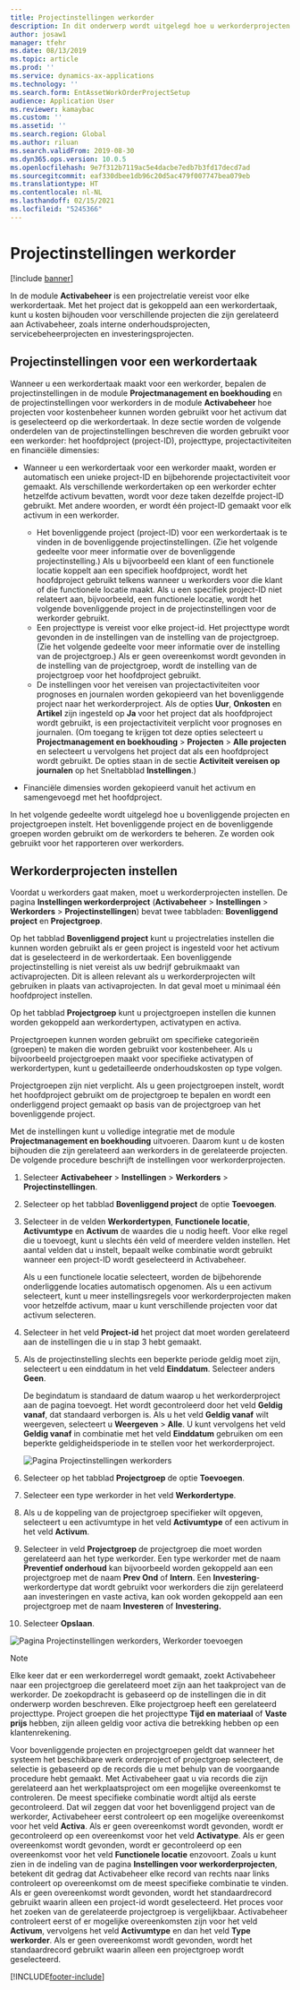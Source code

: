 ```yaml
---
title: Projectinstellingen werkorder
description: In dit onderwerp wordt uitgelegd hoe u werkorderprojecten instelt in Activabeheer.
author: josaw1
manager: tfehr
ms.date: 08/13/2019
ms.topic: article
ms.prod: ''
ms.service: dynamics-ax-applications
ms.technology: ''
ms.search.form: EntAssetWorkOrderProjectSetup
audience: Application User
ms.reviewer: kamaybac
ms.custom: ''
ms.assetid: ''
ms.search.region: Global
ms.author: riluan
ms.search.validFrom: 2019-08-30
ms.dyn365.ops.version: 10.0.5
ms.openlocfilehash: 9e7f312b7119ac5e4dacbe7edb7b3fd17decd7ad
ms.sourcegitcommit: eaf330dbee1db96c20d5ac479f007747bea079eb
ms.translationtype: HT
ms.contentlocale: nl-NL
ms.lasthandoff: 02/15/2021
ms.locfileid: "5245366"
---
```

# <a name="work-order-project-setup"></a>Projectinstellingen werkorder

[!include [banner](../../includes/banner.md)]

 

In de module **Activabeheer** is een projectrelatie vereist voor elke werkordertaak. Met het project dat is gekoppeld aan een werkordertaak, kunt u kosten bijhouden voor verschillende projecten die zijn gerelateerd aan Activabeheer, zoals interne onderhoudsprojecten, servicebeheerprojecten en investeringsprojecten. 

## <a name="project-setup-for-a-work-order-job"></a>Projectinstellingen voor een werkordertaak

Wanneer u een werkordertaak maakt voor een werkorder, bepalen de projectinstellingen in de module **Projectmanagement en boekhouding** en de projectinstellingen voor werkorders in de module **Activabeheer** hoe projecten voor kostenbeheer kunnen worden gebruikt voor het activum dat is geselecteerd op die werkordertaak. In deze sectie worden de volgende onderdelen van de projectinstellingen beschreven die worden gebruikt voor een werkorder: het hoofdproject (project-ID), projecttype, projectactiviteiten en financiële dimensies:

- Wanneer u een werkordertaak voor een werkorder maakt, worden er automatisch een unieke project-ID en bijbehorende projectactiviteit voor gemaakt. Als verschillende werkordertaken op een werkorder echter hetzelfde activum bevatten, wordt voor deze taken dezelfde project-ID gebruikt. Met andere woorden, er wordt één project-ID gemaakt voor elk activum in een werkorder.

    - Het bovenliggende project (project-ID) voor een werkordertaak is te vinden in de bovenliggende projectinstellingen. (Zie het volgende gedeelte voor meer informatie over de bovenliggende projectinstelling.) Als u bijvoorbeeld een klant of een functionele locatie koppelt aan een specifiek hoofdproject, wordt het hoofdproject gebruikt telkens wanneer u werkorders voor die klant of die functionele locatie maakt. Als u een specifiek project-ID niet relateert aan, bijvoorbeeld, een functionele locatie, wordt het volgende bovenliggende project in de projectinstellingen voor de werkorder gebruikt.
    - Een projecttype is vereist voor elke project-id. Het projecttype wordt gevonden in de instellingen van de instelling van de projectgroep. (Zie het volgende gedeelte voor meer informatie over de instelling van de projectgroep.) Als er geen overeenkomst wordt gevonden in de instelling van de projectgroep, wordt de instelling van de projectgroep voor het hoofdproject gebruikt.
    - De instellingen voor het vereisen van projectactiviteiten voor prognoses en journalen worden gekopieerd van het bovenliggende project naar het werkorderproject. Als de opties **Uur**, **Onkosten** en **Artikel** zijn ingesteld op **Ja** voor het project dat als hoofdproject wordt gebruikt, is een projectactiviteit verplicht voor prognoses en journalen. (Om toegang te krijgen tot deze opties selecteert u **Projectmanagement en boekhouding** \> **Projecten** \> **Alle projecten** en selecteert u vervolgens het project dat als een hoofdproject wordt gebruikt. De opties staan in de sectie **Activiteit vereisen op journalen** op het Sneltabblad **Instellingen**.)

- Financiële dimensies worden gekopieerd vanuit het activum en samengevoegd met het hoofdproject.

In het volgende gedeelte wordt uitgelegd hoe u bovenliggende projecten en projectgroepen instelt. Het bovenliggende project en de bovenliggende groepen worden gebruikt om de werkorders te beheren. Ze worden ook gebruikt voor het rapporteren over werkorders.

## <a name="set-up-work-order-projects"></a>Werkorderprojecten instellen

Voordat u werkorders gaat maken, moet u werkorderprojecten instellen. De pagina **Instellingen werkorderproject** (**Activabeheer** \> **Instellingen** \> **Werkorders** \> **Projectinstellingen**) bevat twee tabbladen: **Bovenliggend project** en **Projectgroep**.

Op het tabblad **Bovenliggend project** kunt u projectrelaties instellen die kunnen worden gebruikt als er geen project is ingesteld voor het activum dat is geselecteerd in de werkordertaak. Een bovenliggende projectinstelling is niet vereist als uw bedrijf gebruikmaakt van activaprojecten. Dit is alleen relevant als u werkorderprojecten wilt gebruiken in plaats van activaprojecten. In dat geval moet u minimaal één hoofdproject instellen.

Op het tabblad **Projectgroep** kunt u projectgroepen instellen die kunnen worden gekoppeld aan werkordertypen, activatypen en activa.

Projectgroepen kunnen worden gebruikt om specifieke categorieën (groepen) te maken die worden gebruikt voor kostenbeheer. Als u bijvoorbeeld projectgroepen maakt voor specifieke activatypen of werkordertypen, kunt u gedetailleerde onderhoudskosten op type volgen.

Projectgroepen zijn niet verplicht. Als u geen projectgroepen instelt, wordt het hoofdproject gebruikt om de projectgroep te bepalen en wordt een onderliggend project gemaakt op basis van de projectgroep van het bovenliggende project.

Met de instellingen kunt u volledige integratie met de module **Projectmanagement en boekhouding** uitvoeren. Daarom kunt u de kosten bijhouden die zijn gerelateerd aan werkorders in de gerelateerde projecten. De volgende procedure beschrijft de instellingen voor werkorderprojecten.

1. Selecteer **Activabeheer** \> **Instellingen** \> **Werkorders** \> **Projectinstellingen**.
2. Selecteer op het tabblad **Bovenliggend project** de optie **Toevoegen**.
3. Selecteer in de velden **Werkordertypen**, **Functionele locatie**, **Activumtype** en **Activum** de waardes die u nodig heeft. Voor elke regel die u toevoegt, kunt u slechts één veld of meerdere velden instellen. Het aantal velden dat u instelt, bepaalt welke combinatie wordt gebruikt wanneer een project-ID wordt geselecteerd in Activabeheer. 

    Als u een functionele locatie selecteert, worden de bijbehorende onderliggende locaties automatisch opgenomen. Als u een activum selecteert, kunt u meer instellingsregels voor werkorderprojecten maken voor hetzelfde activum, maar u kunt verschillende projecten voor dat activum selecteren.

4. Selecteer in het veld **Project-id** het project dat moet worden gerelateerd aan de instellingen die u in stap 3 hebt gemaakt.
5. Als de projectinstelling slechts een beperkte periode geldig moet zijn, selecteert u een einddatum in het veld **Einddatum**. Selecteer anders **Geen**.

    De begindatum is standaard de datum waarop u het werkorderproject aan de pagina toevoegt. Het wordt gecontroleerd door het veld **Geldig vanaf**, dat standaard verborgen is. Als u het veld **Geldig vanaf** wilt weergeven, selecteert u **Weergeven** \> **Alle**. U kunt vervolgens het veld **Geldig vanaf** in combinatie met het veld **Einddatum** gebruiken om een beperkte geldigheidsperiode in te stellen voor het werkorderproject.

    ![Pagina Projectinstellingen werkorders](media/17-setup-for-work-orders.png)

6. Selecteer op het tabblad **Projectgroep** de optie **Toevoegen**.
7. Selecteer een type werkorder in het veld **Werkordertype**.
8. Als u de koppeling van de projectgroep specifieker wilt opgeven, selecteert u een activumtype in het veld **Activumtype** of een activum in het veld **Activum**.
9. Selecteer in veld **Projectgroep** de projectgroep die moet worden gerelateerd aan het type werkorder. Een type werkorder met de naam **Preventief onderhoud** kan bijvoorbeeld worden gekoppeld aan een projectgroep met de naam **Prev Ond** of **Intern**. Een **Investering**-werkordertype dat wordt gebruikt voor werkorders die zijn gerelateerd aan investeringen en vaste activa, kan ook worden gekoppeld aan een projectgroep met de naam **Investeren** of **Investering.**
10. Selecteer **Opslaan**.

![Pagina Projectinstellingen werkorders, Werkorder toevoegen](media/18-setup-for-work-orders.png)

> [!NOTE]
> Elke keer dat er een werkorderregel wordt gemaakt, zoekt Activabeheer naar een projectgroep die gerelateerd moet zijn aan het taakproject van de werkorder. De zoekopdracht is gebaseerd op de instellingen die in dit onderwerp worden beschreven. Elke projectgroep heeft een gerelateerd projecttype. Project groepen die het projecttype **Tijd en materiaal** of **Vaste prijs** hebben, zijn alleen geldig voor activa die betrekking hebben op een klantenrekening.
>
> Voor bovenliggende projecten en projectgroepen geldt dat wanneer het systeem het beschikbare werk orderproject of projectgroep selecteert, de selectie is gebaseerd op de records die u met behulp van de voorgaande procedure hebt gemaakt. Met Activabeheer gaat u via records die zijn gerelateerd aan het werkplaatsproject om een mogelijke overeenkomst te controleren. De meest specifieke combinatie wordt altijd als eerste gecontroleerd. Dat wil zeggen dat voor het bovenliggend project van de werkorder, Activabeheer eerst controleert op een mogelijke overeenkomst voor het veld **Activa**. Als er geen overeenkomst wordt gevonden, wordt er gecontroleerd op een overeenkomst voor het veld **Activatype**. Als er geen overeenkomst wordt gevonden, wordt er gecontroleerd op een overeenkomst voor het veld **Functionele locatie** enzovoort. Zoals u kunt zien in de indeling van de pagina **Instellingen voor werkorderprojecten**, betekent dit gedrag dat Activabeheer elke record van rechts naar links controleert op overeenkomst om de meest specifieke combinatie te vinden. Als er geen overeenkomst wordt gevonden, wordt het standaardrecord gebruikt waarin alleen een project-id wordt geselecteerd. Het proces voor het zoeken van de gerelateerde projectgroep is vergelijkbaar. Activabeheer controleert eerst of er mogelijke overeenkomsten zijn voor het veld **Activum**, vervolgens het veld **Activumtype** en dan het veld **Type werkorder**. Als er geen overeenkomst wordt gevonden, wordt het standaardrecord gebruikt waarin alleen een projectgroep wordt geselecteerd.


[!INCLUDE[footer-include](../../../includes/footer-banner.md)]